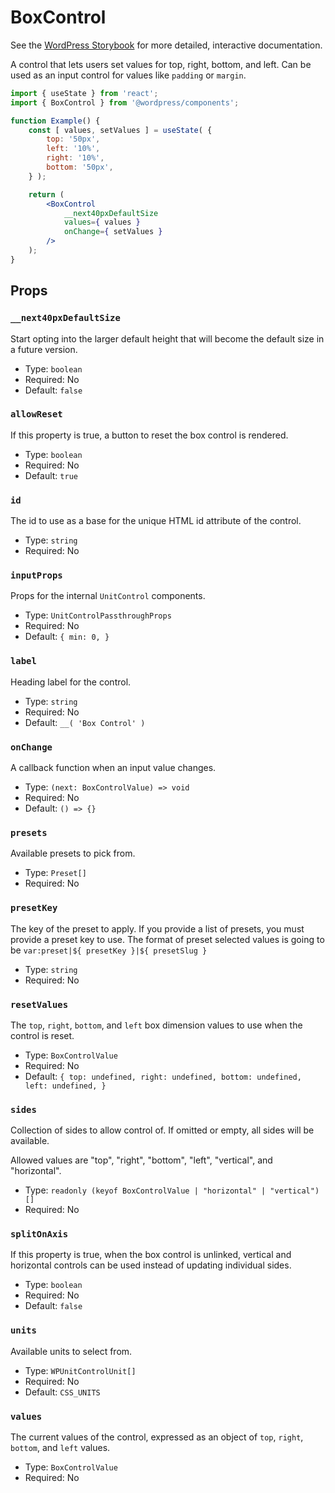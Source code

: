 # BoxControl

<!-- This file is generated automatically and cannot be edited directly. Make edits via TypeScript types and TSDocs. -->

<p class="callout callout-info">See the <a href="https://wordpress.github.io/gutenberg/?path=/docs/components-boxcontrol--docs">WordPress Storybook</a> for more detailed, interactive documentation.</p>

A control that lets users set values for top, right, bottom, and left. Can be
used as an input control for values like `padding` or `margin`.

```jsx
import { useState } from 'react';
import { BoxControl } from '@wordpress/components';

function Example() {
	const [ values, setValues ] = useState( {
		top: '50px',
		left: '10%',
		right: '10%',
		bottom: '50px',
	} );

	return (
		<BoxControl
			__next40pxDefaultSize
			values={ values }
			onChange={ setValues }
		/>
	);
}
```

## Props

### `__next40pxDefaultSize`

Start opting into the larger default height that will become the default size in a future version.

-   Type: `boolean`
-   Required: No
-   Default: `false`

### `allowReset`

If this property is true, a button to reset the box control is rendered.

-   Type: `boolean`
-   Required: No
-   Default: `true`

### `id`

The id to use as a base for the unique HTML id attribute of the control.

-   Type: `string`
-   Required: No

### `inputProps`

Props for the internal `UnitControl` components.

-   Type: `UnitControlPassthroughProps`
-   Required: No
-   Default: `{
	min: 0,
}`

### `label`

Heading label for the control.

-   Type: `string`
-   Required: No
-   Default: `__( 'Box Control' )`

### `onChange`

A callback function when an input value changes.

-   Type: `(next: BoxControlValue) => void`
-   Required: No
-   Default: `() => {}`

### `presets`

Available presets to pick from.

-   Type: `Preset[]`
-   Required: No

### `presetKey`

The key of the preset to apply.
If you provide a list of presets, you must provide a preset key to use.
The format of preset selected values is going to be `var:preset|${ presetKey }|${ presetSlug }`

-   Type: `string`
-   Required: No

### `resetValues`

The `top`, `right`, `bottom`, and `left` box dimension values to use when the control is reset.

-   Type: `BoxControlValue`
-   Required: No
-   Default: `{
	top: undefined,
	right: undefined,
	bottom: undefined,
	left: undefined,
}`

### `sides`

Collection of sides to allow control of. If omitted or empty, all sides will be available.

Allowed values are "top", "right", "bottom", "left", "vertical", and "horizontal".

-   Type: `readonly (keyof BoxControlValue | "horizontal" | "vertical")[]`
-   Required: No

### `splitOnAxis`

If this property is true, when the box control is unlinked, vertical and horizontal controls
can be used instead of updating individual sides.

-   Type: `boolean`
-   Required: No
-   Default: `false`

### `units`

Available units to select from.

-   Type: `WPUnitControlUnit[]`
-   Required: No
-   Default: `CSS_UNITS`

### `values`

The current values of the control, expressed as an object of `top`, `right`, `bottom`, and `left` values.

-   Type: `BoxControlValue`
-   Required: No
